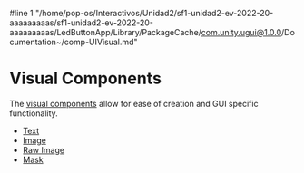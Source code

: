 #line 1 "/home/pop-os/Interactivos/Unidad2/sf1-unidad2-ev-2022-20-aaaaaaaaas/sf1-unidad2-ev-2022-20-aaaaaaaaas/LedButtonApp/Library/PackageCache/com.unity.ugui@1.0.0/Documentation~/comp-UIVisual.md"
# Visual Components

The [visual components](UIVisualComponents.md) allow for ease of creation and GUI specific functionality.

* [Text](script-Text.md)
* [Image](script-Image.md)
* [Raw Image](script-RawImage.md)
* [Mask](script-Mask.md)
